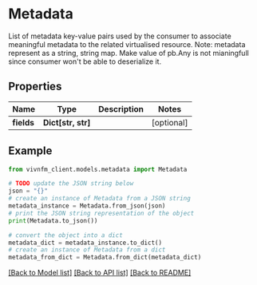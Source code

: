 # Metadata

List of metadata key-value pairs used by the consumer to associate meaningful metadata to the related virtualised resource. Note: metadata represent as a string, string map. Make value of pb.Any is not mianingfull since consumer won't be able to deserialize it.

## Properties

Name | Type | Description | Notes
------------ | ------------- | ------------- | -------------
**fields** | **Dict[str, str]** |  | [optional] 

## Example

```python
from vivnfm_client.models.metadata import Metadata

# TODO update the JSON string below
json = "{}"
# create an instance of Metadata from a JSON string
metadata_instance = Metadata.from_json(json)
# print the JSON string representation of the object
print(Metadata.to_json())

# convert the object into a dict
metadata_dict = metadata_instance.to_dict()
# create an instance of Metadata from a dict
metadata_from_dict = Metadata.from_dict(metadata_dict)
```
[[Back to Model list]](../README.md#documentation-for-models) [[Back to API list]](../README.md#documentation-for-api-endpoints) [[Back to README]](../README.md)


